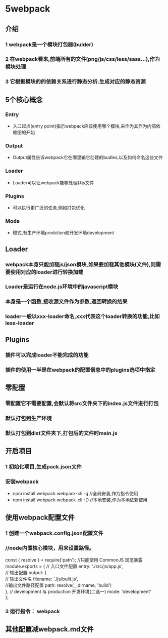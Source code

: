 # 5webpack

## 介绍

### 1 webpack是一个模块打包器(bulder)

### 2 在webpack看来,前端所有的文件(png/js/css/less/sass...),作为模块处理

### 3 它根据模块的的依赖关系进行静态分析.生成对应的静态资源

## 5个核心概念

### Entry

- 入口起点(entry point)指示webpack应该使用哪个模块,来作为其作为内部依赖图的开始

### Output

- Output属性告诉webpack它在哪里输它创建的budles,以及如何命名这些文件

### Loader

- Loader可以让webpack能够处理非js文件

### Plugins

- 可以执行更广泛的任务,例如打包优化

### Mode

- 模式,有生产环境prodction和开发环境development

## Loader

### webpack本身只能加载js/json模块,如果要加载其他模块(文件),则需要使用对应的loader进行转换加载

### Loader是运行在node.js环境中的javascript模块

### 本身是一个函数,接收源文件作为参数,返回转换的结果

### loader一般以xxx-loader命名,xxx代表这个loader转换的功能,比如less-loader

## Plugins

### 插件可以完成loader不能完成的功能

### 插件的使用一半是在webpack的配置信息中的plugins选项中指定

## 零配置

### 零配置它不需要配置,会默认将src文件夹下的index.js文件进行打包

### 默认打包到生产环境

### 默认打包到dist文件夹下,打包后的文件时main.js

## 开启项目

### 1 初始化项目,生成pack.json文件

### 安装webpack

- npm install webpack webpack-cli -g  //全局安装,作为指令使用
- npm install webpack webpack-cli -D //本地安装,作为本地依赖使用

## 使用webpack配置文件

### 1 创建一个webpack.config.json配置文件

### //node内置核心模块，用来设置路径。
const { resolve } = require('path');
//只能使用 CommonJS 规范暴露
module.exports = {
  // 入口文件配置
  entry: './src/js/app.js',   			
  // 输出配置
  output: {         
    // 输出文件名
    filename: './js/built.js',    
    //输出文件路径配置
    path: resolve(__dirname, 'build')   
  },
  // development 与 production 开发环境(二选一)
  mode: 'development'   				
};

### 3  运行指令： webpack

## 其他配置减webpack.md文件

